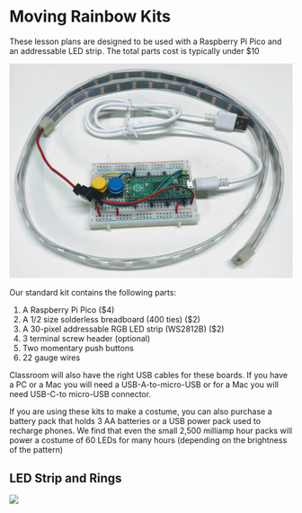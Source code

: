 # Moving Rainbow Kits

These lesson plans are designed to be used with a Raspberry Pi Pico and an addressable LED strip.  The total parts cost is typically under $10

![](../img/neopixel-kit.jpg)


Our standard kit contains the following parts:

1. A Raspberry Pi Pico ($4)
2. A 1/2 size solderless breadboard (400 ties) ($2)
3. A 30-pixel addressable RGB LED strip (WS2812B) ($2)
4. 3 terminal screw header (optional)
5. Two momentary push buttons
6. 22 gauge wires

Classroom will also have the right USB cables for these boards.  If you have a PC or a Mac you will need a USB-A-to-micro-USB or for a Mac you will need USB-C-to micro-USB connector.

If you are using these kits to make a costume, you can also purchase a battery pack that holds 3 AA batteries or a USB power pack used to recharge phones.  We find that even the small 2,500 milliamp hour packs will power a costume of 60 LEDs for many hours (depending on the brightness of the pattern)

## LED Strip and Rings

![](../img/neopixel-types.jp)